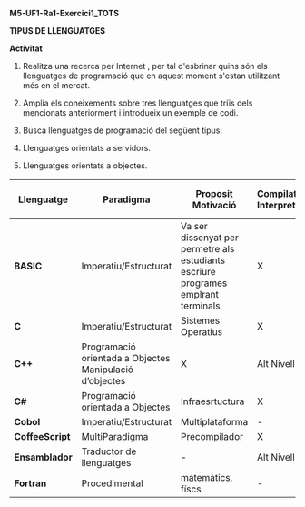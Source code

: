 **M5-UF1-Ra1-Exercici1_TOTS**

**TIPUS DE LLENGUATGES**

**Activitat**

1. Realitza una recerca per Internet , per tal d'esbrinar quins són els llenguatges de programació que en aquest moment s'estan utilitzant més en el mercat.

2. Amplia els coneixements sobre tres llenguatges que triïs dels mencionats anteriorment i introdueix un exemple de codi.

3. Busca llenguatges de programació del següent tipus:
  1. Llenguatges orientats a servidors.
  2. Llenguatges orientats a objectes.

Llenguatge | Paradigma | Proposit Motivació | Compilat... Interpretat | Abstracció (baix...alt) | Any aparició | Any darerra versió | Concurrencia | Principal àrea d’aplicació | Descarrega (Url)
------------ | ------------- | ------------- | ------------- | ------------- | ------------- | ------------- | ------------- | ------------- | -------------
**BASIC** | Imperatiu/Estructurat | Va ser dissenyat per permetre als estudiants escriure programes emplrant terminals | X | Alt Nivell | 1964 | 1990 | TOT | NO
**C** | Imperatiu/Estructurat | Sistemes Operatius | X | Alt Nivell | 1972 | 2000 | TOT | NO
**C++** | Programació orientada a Objectes	Manipulació d’objectes | X | Alt Nivell | 1983 | 2017 | TOT | NO
**C#** | Programació orientada a Objectes | Infraesrtuctura | X | Alt Nivell | 2000 | 2017 | TOT | NO
**Cobol** | Imperatiu/Estructurat | Multiplataforma | - | Alt Nivell | 1959 | 2002 | TOT | NO
**CoffeeScript** | MultiParadigma | Precompilador | X | Alt Nivell | 2009 | 2018 | JAVASCRIPT | NO
**Ensamblador** | Traductor de llenguatges | - | Alt Nivell | - | - | - | - | NO
**Fortran** | Procedimental | matemàtics, físcs | - | Alt Nivell | 1957 | 2003 | - | COMPUTACIÓ FÍSICA | NO